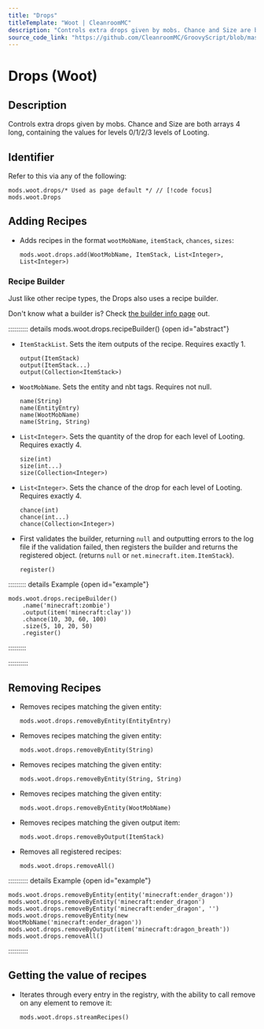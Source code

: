 ```yaml
---
title: "Drops"
titleTemplate: "Woot | CleanroomMC"
description: "Controls extra drops given by mobs. Chance and Size are both arrays 4 long, containing the values for levels 0/1/2/3 levels of Looting."
source_code_link: "https://github.com/CleanroomMC/GroovyScript/blob/master/src/main/java/com/cleanroommc/groovyscript/compat/mods/woot/Drops.java"
---
```


# Drops (Woot)

## Description

Controls extra drops given by mobs. Chance and Size are both arrays 4 long, containing the values for levels 0/1/2/3 levels of Looting.

## Identifier

Refer to this via any of the following:

```groovy:no-line-numbers {1}
mods.woot.drops/* Used as page default */ // [!code focus]
mods.woot.Drops
```


## Adding Recipes

- Adds recipes in the format `wootMobName`, `itemStack`, `chances`, `sizes`:

    ```groovy:no-line-numbers
    mods.woot.drops.add(WootMobName, ItemStack, List<Integer>, List<Integer>)
    ```


### Recipe Builder

Just like other recipe types, the Drops also uses a recipe builder.

Don't know what a builder is? Check [the builder info page](../../introduction/builder.md) out.

:::::::::: details mods.woot.drops.recipeBuilder() {open id="abstract"}
- `ItemStackList`. Sets the item outputs of the recipe. Requires exactly 1.

    ```groovy:no-line-numbers
    output(ItemStack)
    output(ItemStack...)
    output(Collection<ItemStack>)
    ```

- `WootMobName`. Sets the entity and nbt tags. Requires not null.

    ```groovy:no-line-numbers
    name(String)
    name(EntityEntry)
    name(WootMobName)
    name(String, String)
    ```

- `List<Integer>`. Sets the quantity of the drop for each level of Looting. Requires exactly 4.

    ```groovy:no-line-numbers
    size(int)
    size(int...)
    size(Collection<Integer>)
    ```

- `List<Integer>`. Sets the chance of the drop for each level of Looting. Requires exactly 4.

    ```groovy:no-line-numbers
    chance(int)
    chance(int...)
    chance(Collection<Integer>)
    ```

- First validates the builder, returning `null` and outputting errors to the log file if the validation failed, then registers the builder and returns the registered object. (returns `null` or `net.minecraft.item.ItemStack`).

    ```groovy:no-line-numbers
    register()
    ```

::::::::: details Example {open id="example"}
```groovy:no-line-numbers
mods.woot.drops.recipeBuilder()
    .name('minecraft:zombie')
    .output(item('minecraft:clay'))
    .chance(10, 30, 60, 100)
    .size(5, 10, 20, 50)
    .register()
```

:::::::::

::::::::::

## Removing Recipes

- Removes recipes matching the given entity:

    ```groovy:no-line-numbers
    mods.woot.drops.removeByEntity(EntityEntry)
    ```

- Removes recipes matching the given entity:

    ```groovy:no-line-numbers
    mods.woot.drops.removeByEntity(String)
    ```

- Removes recipes matching the given entity:

    ```groovy:no-line-numbers
    mods.woot.drops.removeByEntity(String, String)
    ```

- Removes recipes matching the given entity:

    ```groovy:no-line-numbers
    mods.woot.drops.removeByEntity(WootMobName)
    ```

- Removes recipes matching the given output item:

    ```groovy:no-line-numbers
    mods.woot.drops.removeByOutput(ItemStack)
    ```

- Removes all registered recipes:

    ```groovy:no-line-numbers
    mods.woot.drops.removeAll()
    ```

:::::::::: details Example {open id="example"}
```groovy:no-line-numbers
mods.woot.drops.removeByEntity(entity('minecraft:ender_dragon'))
mods.woot.drops.removeByEntity('minecraft:ender_dragon')
mods.woot.drops.removeByEntity('minecraft:ender_dragon', '')
mods.woot.drops.removeByEntity(new WootMobName('minecraft:ender_dragon'))
mods.woot.drops.removeByOutput(item('minecraft:dragon_breath'))
mods.woot.drops.removeAll()
```

::::::::::

## Getting the value of recipes

- Iterates through every entry in the registry, with the ability to call remove on any element to remove it:

    ```groovy:no-line-numbers
    mods.woot.drops.streamRecipes()
    ```
